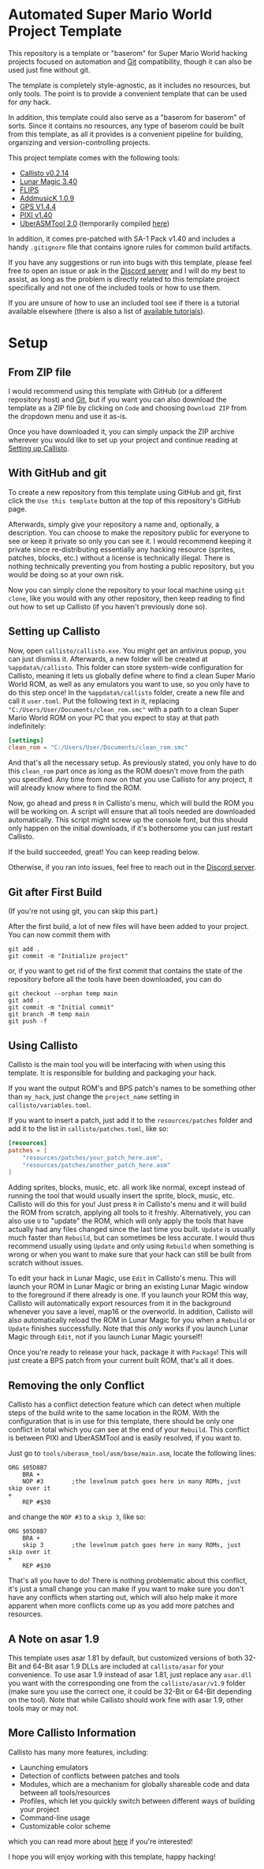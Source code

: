 # Automated Super Mario World Project Template

This repository is a template or "baserom" for Super Mario World hacking projects focused on automation and [Git](https://www.git-scm.com/) compatibility, 
though it can also be used just fine without git.

The template is completely style-agnostic, as it includes no resources, but only tools. The point is to provide a 
convenient template that can be used for *any* hack.

In addition, this template could also serve as a "baserom for baserom" of sorts. Since it contains no resources, any type of baserom could be built from this template, as all it provides is a convenient pipeline for building, organizing and version-controlling projects.

This project template comes with the following tools:

- [Callisto v0.2.14](https://github.com/Underrout/callisto/releases/tag/v0.2.14)
- [Lunar Magic 3.40](https://dl.smwcentral.net/35121/)
- [FLIPS](https://dl.smwcentral.net/11474/)
- [AddmusicK 1.0.9](https://dl.smwcentral.net/31558/)
- [GPS V1.4.4](https://dl.smwcentral.net/31515/)
- [PIXI v1.40](https://dl.smwcentral.net/32277/)
- [UberASMTool 2.0](https://github.com/Fernap/UberASMTool) (temporarily compiled [here](https://github.com/Underrout/UberASMTool/releases/tag/2.0-beta3))

In addition, it comes pre-patched with SA-1 Pack v1.40 and includes a handy `.gitignore` file that 
contains ignore rules for common build artifacts.

If you have any suggestions or run into bugs with this template, please feel free to open an issue or ask in the [Discord server](https://discord.gg/SbRM8mUjdE) and I will do 
my best to assist, as long as the problem is directly related to this template project specifically and not one 
of the included tools or how to use them.

If you are unsure of how to use an included tool see if there is a tutorial available elsewhere (there is also a list of [available tutorials](https://github.com/Underrout/callisto/wiki#what-should-i-know-before-reading-this)).


# Setup 

## From ZIP file

I would recommend using this template with GitHub (or a different repository host) and [Git](https://www.git-scm.com/), but 
if you want you can also download the template as a ZIP file by clicking on `Code` and choosing 
`Download ZIP` from the dropdown menu and use it as-is.

Once you have downloaded it, you can simply unpack the ZIP archive wherever you would like to set up your 
project and continue reading at [Setting up Callisto](#setting-up-callisto).

## With GitHub and git

To create a new repository from this template using GitHub and git, first click the `Use this template`
button at the top of this repository's GitHub page. 

Afterwards, simply give your repository a name and, optionally, a description. You can choose to make 
the repository public for everyone to see or keep it private so only you can see it. I would recommend 
keeping it private since re-distributing essentially any hacking resource (sprites, patches, blocks, etc.) 
without a license is technically illegal. There is nothing technically preventing you from hosting a public 
repository, but you would be doing so at your own risk.

Now you can simply clone the repository to your local machine using `git clone`, like you would 
with any other repository, then keep reading to find out how to set up Callisto (if you haven't previously done so).

## Setting up Callisto

Now, open `callisto/callisto.exe`. You might get an antivirus popup, you can just dismiss it. Afterwards, a new folder will be created at `%appdata%/callisto`. This folder can store system-wide configuration for Callisto, meaning it lets us globally define where to find a clean Super Mario World ROM, as well as any emulators you want to use, so you only have to do this step once! In the `%appdata%/callisto` folder, create a new file and call it `user.toml`. Put the following text in it, replacing `"C:/Users/User/Documents/clean_rom.smc"` with a path to a clean Super Mario World ROM on your PC that you expect to stay at that path indefinitely:

```toml
[settings]
clean_rom = "C:/Users/User/Documents/clean_rom.smc"
```

And that's all the necessary setup. As previously stated, you only have to do this `clean_rom` part once as long as the ROM doesn't move from the path you specified. Any time from now on that you use Callisto for any project, it will already know where to find the ROM.

Now, go ahead and press `R` in Callisto's menu, which will build the ROM you will be working on. A script will ensure that all tools needed are downloaded automatically. This script might screw up the console font, but this should only happen on the initial downloads, if it's bothersome you can just restart Callisto.

If the build succeeded, great! You can keep reading below.

Otherwise, if you ran into issues, feel free to reach out in the [Discord server](https://discord.gg/SbRM8mUjdE).

## Git after First Build

(If you're not using git, you can skip this part.)

After the first build, a lot of new files will have been added to your project. You can now commit them with
```
git add .
git commit -m "Initialize project"
```
or, if you want to get rid of the first commit that contains the 
state of the repository before all the tools have been downloaded, you can do
```
git checkout --orphan temp main
git add .
git commit -m "Initial commit"
git branch -M temp main
git push -f
```

## Using Callisto

Callisto is the main tool you will be interfacing with when using this template. It is responsible for building and packaging your hack.

If you want the output ROM's and BPS patch's names to be something other than `my_hack`, just change the `project_name` setting in `callisto/variables.toml`.

If you want to insert a patch, just add it to the `resources/patches` folder and add it to the list in `callisto/patches.toml`, like so:

```toml
[resources]
patches = [
    "resources/patches/your_patch_here.asm",
    "resources/patches/another_patch_here.asm"
]
```

Adding sprites, blocks, music, etc. all work like normal, except instead of running the tool that would usually insert the sprite, block, music, etc. Callisto will do this for you! Just press `R` in Callisto's menu and it will build the ROM from scratch, applying all tools to it freshly. Alternatively, you can also use `U` to "update" the ROM, which will only apply the tools that have actually had any files changed since the last time you built. `Update` is usually much faster than `Rebuild`, but can sometimes be less accurate. I would thus recommend usually using `Update` and only using `Rebuild` when something is wrong or when you want to make sure that your hack can still be built from scratch without issues.

To edit your hack in Lunar Magic, use `Edit` in Callisto's menu. This will launch your ROM in Lunar Magic or bring an existing Lunar Magic window to the foreground if there already is one. If you launch your ROM this way, Callisto will automatically export resources from it in the background whenever you save a level, map16 or the overworld. In addition, Callisto will also automatically reload the ROM in Lunar Magic for you when a `Rebuild` or `Update` finishes successfully. Note that this *only* works if you launch Lunar Magic through `Edit`, not if you launch Lunar Magic yourself!

Once you're ready to release your hack, package it with `Package`! This will just create a BPS patch from your current built ROM, that's all it does.

## Removing the only Conflict

Callisto has a conflict detection feature which can detect when multiple steps of the build write to the same location in the ROM. With the configuration that is in use for this template, there should be only one conflict in total which you can see at the end of your `Rebuild`. This conflict is between PIXI and UberASMTool and is easily resolved, if you want to.

Just go to `tools/uberasm_tool/asm/base/main.asm`, locate the following lines:

```
ORG $05D8B7
    BRA +
    NOP #3        ;the levelnum patch goes here in many ROMs, just skip over it
+
    REP #$30
```

and change the `NOP #3` to a `skip 3`, like so:

```
ORG $05D8B7
    BRA +
    skip 3        ;the levelnum patch goes here in many ROMs, just skip over it
+
    REP #$30
```

That's all you have to do! There is nothing problematic about this conflict, it's just a small change you can make if you want to make sure you don't have any conflicts when starting out, which will also help make it more apparent when more conflicts come up as you add more patches and resources.


## A Note on asar 1.9

This template uses asar 1.81 by default, but customized versions of both 32-Bit and 64-Bit asar 1.9 DLLs are included at `callisto/asar` for your convenience. To use asar 1.9 instead of asar 1.81, just replace any `asar.dll` you want with the corresponding one from the `callisto/asar/v1.9` folder (make sure you use the correct one, it could be 32-Bit or 64-Bit depending on the tool). Note that while Callisto should work fine with asar 1.9, other tools may or may not.


## More Callisto Information

Callisto has many more features, including:

- Launching emulators
- Detection of conflicts between patches and tools
- Modules, which are a mechanism for globally shareable code and data between all tools/resources
- Profiles, which let you quickly switch between different ways of building your project
- Command-line usage
- Customizable color scheme

which you can read more about [here](https://github.com/Underrout/callisto/wiki) if you're interested!

I hope you will enjoy working with this template, happy hacking!
